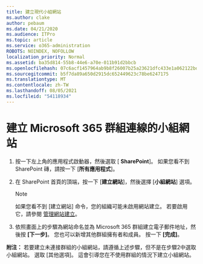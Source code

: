 ```yaml
---
title: 建立現代小組網站
ms.author: clake
author: pebaum
ms.date: 04/21/2020
ms.audience: ITPro
ms.topic: article
ms.service: o365-administration
ROBOTS: NOINDEX, NOFOLLOW
localization_priority: Normal
ms.assetid: ba35d814-55b8-44e6-a70e-011b91d2bbcb
ms.openlocfilehash: 07c6acf1457964ab9b8f26007b25a23621dfc433e1a062122bd67039d793e350
ms.sourcegitcommit: b5f7da89a650d2915dc652449623c78be6247175
ms.translationtype: MT
ms.contentlocale: zh-TW
ms.lasthandoff: 08/05/2021
ms.locfileid: "54118934"
---
```

# <a name="create-a-microsoft-365-group-connected-team-site"></a>建立 Microsoft 365 群組連線的小組網站

1. 按一下左上角的應用程式啟動器，然後選取 [ **SharePoint**]。 如果您看不到 SharePoint 磚，請按一下 [**所有應用程式**]。
    
2. 在 SharePoint 首頁的頂端，按一下 [**建立網站**]，然後選擇 [**小組網站**] 選項。 
    
    > [!NOTE]
    > 如果您看不到 [建立網站] 命令，您的組織可能未啟用網站建立。 若要啟用它，請參閱 [管理網站建立](https://go.microsoft.com/fwlink/?linkid=2009644)。 
  
3. 依照畫面上的步驟為網站命名並為 Microsoft 365 群組建立電子郵件地址，然後按 **[下一步]**。 您也可以新增其他群組擁有者和成員。 按一下 **[完成]**。
  
 **附注：** 若要建立未連接群組的小組網站，請遵循上述步驟，但不是在步驟2中選取小組網站。 選取 [其他選項]。 這會引導您在不使用群組的情況下建立小組網站。 
    


